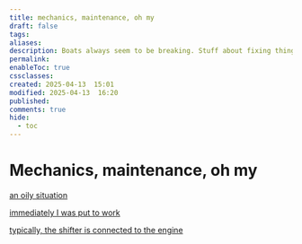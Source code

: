 ```yaml
---
title: mechanics, maintenance, oh my
draft: false
tags: 
aliases: 
description: Boats always seem to be breaking. Stuff about fixing things.
permalink: 
enableToc: true
cssclasses: 
created: 2025-04-13  15:01
modified: 2025-04-13  16:20
published: 
comments: true
hide:
  - toc
---
```

# Mechanics, maintenance, oh my

[an oily situation](an_oily_situation.md)

[immediately I was put to work](immediately_put_to_work.md)

[typically, the shifter is connected to the engine](shifter_not_connected.md)
